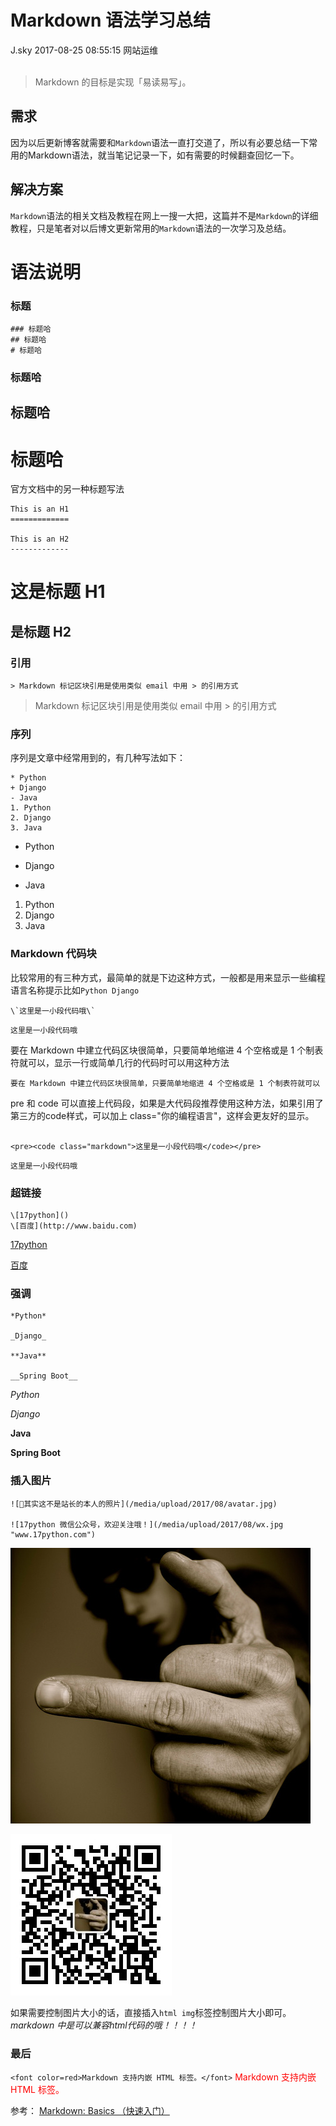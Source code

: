 <div class="blog-article">
<h1 class="title">Markdown 语法学习总结</h1>
<span class="author">J.sky</span>
<span class="time">2017-08-25 08:55:15</span>
<span class="tag">网站运维</span>
</div>
</br>

> Markdown 的目标是实现「易读易写」。

## 需求

因为以后更新博客就需要和`Markdown`语法一直打交道了，所以有必要总结一下常用的Markdown语法，就当笔记记录一下，如有需要的时候翻查回忆一下。

## 解决方案

`Markdown`语法的相关文档及教程在网上一搜一大把，这篇并不是`Markdown`的详细教程，只是笔者对以后博文更新常用的`Markdown`语法的一次学习及总结。

# 语法说明

 ### 标题

    ### 标题哈  
    ## 标题哈  
    # 标题哈

### 标题哈  
## 标题哈  
# 标题哈

官方文档中的另一种标题写法

    This is an H1
    =============

    This is an H2
    -------------


 这是标题 H1
=============

 是标题 H2
-------------

### 引用
<pre><code class="markdown">> Markdown 标记区块引用是使用类似 email 中用 > 的引用方式</code></pre>

> Markdown 标记区块引用是使用类似 email 中用 > 的引用方式

### 序列

序列是文章中经常用到的，有几种写法如下：

    * Python
    + Django
    - Java
    1. Python
    2. Django
    3. Java

* Python
+ Django
- Java
1. Python
2. Django
3. Java

### Markdown 代码块
比较常用的有三种方式，最简单的就是下边这种方式，一般都是用来显示一些编程语言名称提示比如`Python Django`
<pre><code class="markdown">\`这里是一小段代码哦\`</code></pre>
`这里是一小段代码哦`

要在 Markdown 中建立代码区块很简单，只要简单地缩进 4 个空格或是 1 个制表符就可以，显示一行或简单几行的代码时可以用这种方法

    要在 Markdown 中建立代码区块很简单，只要简单地缩进 4 个空格或是 1 个制表符就可以

pre 和 code 可以直接上代码段，如果是大代码段推荐使用这种方法，如果引用了第三方的code样式，可以加上 class="你的编程语言"，这样会更友好的显示。
<pre><code class="markdown">
&lt;pre>&lt;code class="markdown">这里是一小段代码哦&lt;/code>&lt;/pre>
</code></pre>

<pre><code class="markdown">这里是一小段代码哦</code></pre>

### 超链接
<pre><code class="markdown">\[17python]()
\[百度](http://www.baidu.com)
</code></pre>

[17python](http://www.17python.com)

[百度](http://www.baidu.com)

### 强调

<pre><code class="markdown">*Python*

_Django_

**Java**

__Spring Boot__
</code></pre>

*Python*

_Django_

**Java**

__Spring Boot__

### 插入图片

<pre><code class="markdown">![其实这不是站长的本人的照片](/media/upload/2017/08/avatar.jpg)

![17python 微信公众号，欢迎关注哦！](/media/upload/2017/08/wx.jpg "www.17python.com")</code></pre>

![其实这不是站长的本人的照片](/assets/images/media/upload/2017/08/avatar.jpg)

![17python 微信公众号，欢迎关注哦！](/assets/images/media/upload/2017/08/wx.jpg "www.17python.com")

如果需要控制图片大小的话，直接插入`html img`标签控制图片大小即可。*markdown 中是可以兼容html代码的哦！！！！*

### 最后

`<font color=red>Markdown 支持内嵌 HTML 标签。</font>`
<font color=red>Markdown 支持内嵌 HTML 标签。</font> 

参考：
[Markdown: Basics （快速入门）](http://www.appinn.com/markdown/basic.html)